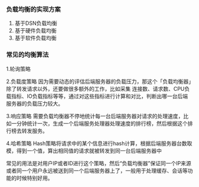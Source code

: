 ### 负载均衡的实现方案

1. 基于DSN负载均衡
2. 基于硬件负载均衡
3. 基于软件负载均衡

### 常见的均衡算法

1.轮询策略



2.负载度策略 因为需要动态的评估后端服务器的负载压力，那这个「负载均衡器」除了转发请求以外，还要做很多额外的工作，比如采集 连接数、请求数、CPU负载指标、IO负载指标等等，通过对这些指标进行计算和对比，判断出哪一台后端服务器的负载压力较大。



3.响应策略 需要负载均衡器不停地统计每一台后端服务器对请求的处理速度，比如一分钟统计一次，生成一个后端服务处理器处理速度的排行榜，然后根据这个排行榜去转发服务。



4.哈希策略 Hash策略将请求中的某个信息进行hash计算，根据后端服务器台数取模，得到一个值，算出相同值的请求就被转发到同一台后端服务器中

常见的用法是对用户IP或者ID进行这个策略，然后“负载均衡器”保证同一个IP来源或者同一个用户永远被送到同一个后端服务器上了，一般用于处理缓存、会话等功能的时候特别好用。